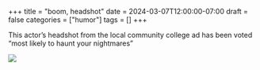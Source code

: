 +++
title = "boom, headshot"
date = 2024-03-07T12:00:00-07:00
draft = false
categories = ["humor"]
tags = []
+++

This actor’s headshot from the local community college ad has been voted “most likely to haunt your nightmares”

![](./headshot.png)

